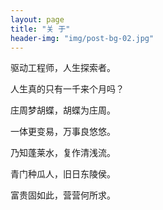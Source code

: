```yaml
---
layout: page
title: "关 于"
header-img: "img/post-bg-02.jpg"
---
```

驱动工程师，人生探索者。

人生真的只有一千来个月吗？

<div align="left">

庄周梦胡蝶，胡蝶为庄周。<br>

一体更变易，万事良悠悠。<br>

乃知蓬莱水，复作清浅流。<br>

青门种瓜人，旧日东陵侯。<br>

富贵固如此，营营何所求。<br>
</div>

